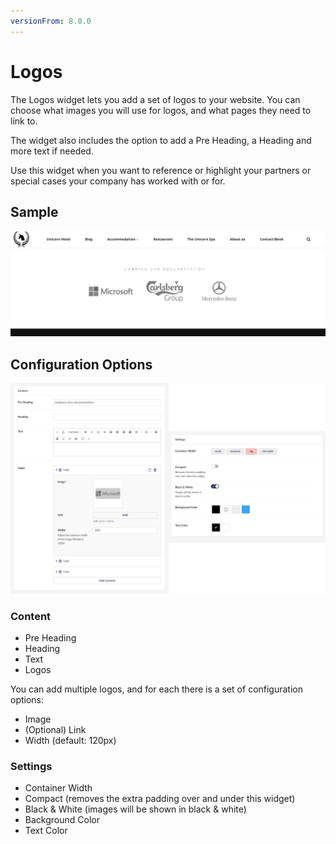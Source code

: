 ```yaml
---
versionFrom: 8.0.0
---
```


# Logos

The Logos widget lets you add a set of logos to your website. You can choose what images you will use for logos, and what pages they need to link to.

The widget also includes the option to add a Pre Heading, a Heading and more text if needed.

Use this widget when you want to reference or highlight your partners or special cases your company has worked with or for.

## Sample

![Frontend examples with 3 logos and a Pre Heading](images/logos-frontend.png)

## Configuration Options

![Configuration options for Content and Settings on the Gallery widget](images/logos-content-and-settings.png)

### Content

- Pre Heading
- Heading
- Text
- Logos

You can add multiple logos, and for each there is a set of configuration options:

- Image
- (Optional) Link
- Width (default: 120px)

### Settings

- Container Width
- Compact (removes the extra padding over and under this widget)
- Black & White (images will be shown in black & white)
- Background Color
- Text Color
